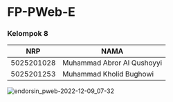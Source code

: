 # FP-PWeb-E

### Kelompok 8
NRP | NAMA
-|-
5025201028 | Muhammad Abror Al Qushoyyi
5025201253 | Muhammad Kholid Bughowi


![endorsin_pweb-2022-12-09_07-32](https://user-images.githubusercontent.com/49820990/206595568-856b895b-c444-4bdb-a98f-d7bb9391c37d.png)
